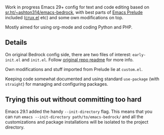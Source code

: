 Work in progress Emacs 29+ config for text and code editing based on [sr.ht/~ashton314/emacs-bedrock](https://sr.ht/~ashton314/emacs-bedrock/), with best parts of [Emacs Prelude](https://github.com/bbatsov/prelude) included ([crux.el](https://github.com/bbatsov/crux) etc) and some own modifications on top.

Mostly aimed for using org-mode and coding Python and PHP.

## Details

On original Bedrock config side, there are two files of interest: `early-init.el` and `init.el`. Follow [original repo readme](https://sr.ht/~ashton314/emacs-bedrock/) for more info.

Own modifications and stuff imported from Prelude lie at `custom.el`.

Keeping code somewhat documented and using standard `use-package` (with `straight`) for managing and configuring packages.

## Trying this out without committing too hard

Emacs 29.1 added the handy `--init-directory` flag. This means that you can run `emacs --init-directory path/to/emacs-bedrock/` and all the customizations and package installations will be isolated to the project directory. 

